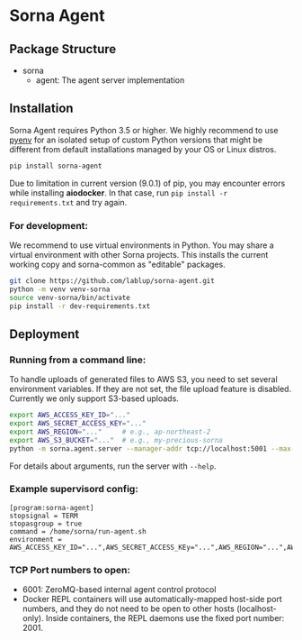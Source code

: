 Sorna Agent
===========

Package Structure
-----------------

 * sorna
   * agent: The agent server implementation

Installation
------------

Sorna Agent requires Python 3.5 or higher.  We highly recommend to use
[pyenv](https://github.com/yyuu/pyenv) for an isolated setup of custom Python
versions that might be different from default installations managed by your OS
or Linux distros.

```sh
pip install sorna-agent
```

Due to limitation in current version (9.0.1) of pip, you may encounter errors
while installing **aiodocker**.  In that case, run `pip install -r
requirements.txt` and try again.

### For development:

We recommend to use virtual environments in Python.
You may share a virtual environment with other Sorna projects.
This installs the current working copy and sorna-common as "editable" packages.

```sh
git clone https://github.com/lablup/sorna-agent.git
python -m venv venv-sorna
source venv-sorna/bin/activate
pip install -r dev-requirements.txt
```

Deployment
----------

### Running from a command line:

To handle uploads of generated files to AWS S3, you need to set several
environment variables.  If they are not set, the file upload feature is
disabled.  Currently we only support S3-based uploads.

```sh
export AWS_ACCESS_KEY_ID="..."
export AWS_SECRET_ACCESS_KEY="..."
export AWS_REGION="..."     # e.g., ap-northeast-2
export AWS_S3_BUCKET="..."  # e.g., my-precious-sorna
python -m sorna.agent.server --manager-addr tcp://localhost:5001 --max-kernels 15
```

For details about arguments, run the server with `--help`.

### Example supervisord config:

```dosini
[program:sorna-agent]
stopsignal = TERM
stopasgroup = true
command = /home/sorna/run-agent.sh
environment = AWS_ACCESS_KEY_ID="...",AWS_SECRET_ACCESS_KEy="...",AWS_REGION="...",AWS_S3_BUCKET="..."
```

### TCP Port numbers to open:

 * 6001: ZeroMQ-based internal agent control protocol
 * Docker REPL containers will use automatically-mapped host-side port numbers,
   and they do not need to be open to other hosts (localhost-only).
   Inside containers, the REPL daemons use the fixed port number: 2001.
